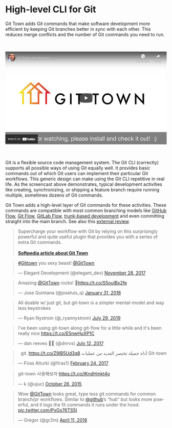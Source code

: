 # High-level CLI for Git

Git Town adds Git commands that make software development more efficient by
keeping Git branches better in sync with each other. This reduces merge
conflicts and the number of Git commands you need to run.

<br>
<p align="center">
  <a href="https://youtu.be/4QDgQajqxRw" target="_blank">
    <img src="video.jpg" width="517" height="290" alt="screencast">
  </a>
</p>
<br>

Git is a flexible source code management system. The Git CLI (correctly)
supports all possible ways of using Git equally well. It provides basic commands
out of which Git users can implement their particular Git workflows. This
generic design can make using the Git CLI repetitive in real life. As the
screencast above demonstrates, typical development activities like creating,
synchronizing, or shipping a feature branch require running multiple, sometimes
dozens of Git commands.

Git Town adds a high-level layer of Git commands for these activities. These
commands are compatible with most common branching models like
[GitHub Flow](https://docs.github.com/en/get-started/quickstart/github-flow),
[Git Flow](https://www.atlassian.com/git/tutorials/comparing-workflows/gitflow-workflow),
[GitLab Flow](https://docs.gitlab.com/ee/topics/gitlab_flow.html),
[trunk-based development](https://trunkbaseddevelopment.com) and even committing
straight into the main branch. See also this
[external review](https://www.softpedia.com/get/Programming/Other-Programming-Files/Git-Town.shtml).

> Supercharge your workflow with Git by relying on this surprisingly powerful
> and quite useful plugin that provides you with a series of extra Git commands.
> <br><br>
> **[Softpedia article about Git Town](https://www.softpedia.com/get/Programming/Other-Programming-Files/Git-Town.shtml)**

<blockquote class="twitter-tweet"><p lang="en" dir="ltr"><a href="https://twitter.com/hashtag/Gittown?src=hash&amp;ref_src=twsrc%5Etfw">#Gittown</a> you sexy beast! <a href="https://twitter.com/GitTown?ref_src=twsrc%5Etfw">@GitTown</a></p>&mdash; Elegant Development (@elegant_dev) <a href="https://twitter.com/elegant_dev/status/935643502754615297?ref_src=twsrc%5Etfw">November 28, 2017</a></blockquote> <script async src="https://platform.twitter.com/widgets.js" charset="utf-8"></script>

<blockquote class="twitter-tweet"><p lang="en" dir="ltr">Amazing <a href="https://twitter.com/GitTown?ref_src=twsrc%5Etfw">@GitTown</a> rocks! 🚀<a href="https://t.co/S5ouIBx2fe">https://t.co/S5ouIBx2fe</a></p>&mdash; Jose Quintana (@joseluis_q) <a href="https://twitter.com/joseluis_q/status/958632011777957888?ref_src=twsrc%5Etfw">January 31, 2018</a></blockquote> <script async src="https://platform.twitter.com/widgets.js" charset="utf-8"></script>

<blockquote class="twitter-tweet"><p lang="en" dir="ltr">All doable w/ just git, but git-town is a simpler mental-model and way less keystrokes</p>&mdash; Ryan Nystrom (@_ryannystrom) <a href="https://twitter.com/_ryannystrom/status/1155840573653356544?ref_src=twsrc%5Etfw">July 29, 2019</a></blockquote> <script async src="https://platform.twitter.com/widgets.js" charset="utf-8"></script>

<blockquote class="twitter-tweet"><p lang="en" dir="ltr">I&#39;ve been using git-town along git-flow for a little while and it&#39;s been really nice <a href="https://t.co/E5nwHuXP1C">https://t.co/E5nwHuXP1C</a></p>&mdash; dan reeves 🏳️‍🌈 (@dnrvs) <a href="https://twitter.com/dnrvs/status/885081044847915010?ref_src=twsrc%5Etfw">July 12, 2017</a></blockquote> <script async src="https://platform.twitter.com/widgets.js" charset="utf-8"></script>

<blockquote class="twitter-tweet"><p lang="ar" dir="rtl">Git-town أداة جميلة تختصر العديد من عمليات git. <a href="https://t.co/Z9lB5Ud3q8">https://t.co/Z9lB5Ud3q8</a></p>&mdash; Firas Alturki (@firas1) <a href="https://twitter.com/firas1/status/835188768143458304?ref_src=twsrc%5Etfw">February 24, 2017</a></blockquote> <script async src="https://platform.twitter.com/widgets.js" charset="utf-8"></script>

<blockquote class="twitter-tweet"><p lang="ko" dir="ltr">git-town 사용해보자 <a href="https://t.co/IKndHmkt4o">https://t.co/IKndHmkt4o</a></p>&mdash; k (@ujuc) <a href="https://twitter.com/ujuc/status/658706533161771008?ref_src=twsrc%5Etfw">October 26, 2015</a></blockquote> <script async src="https://platform.twitter.com/widgets.js" charset="utf-8"></script>

<blockquote class="twitter-tweet"><p lang="en" dir="ltr">Wow <a href="https://twitter.com/GitTown?ref_src=twsrc%5Etfw">@GitTown</a> looks great, type less git commands for common branch/pr workflows. Similar to <a href="https://twitter.com/github?ref_src=twsrc%5Etfw">@github</a>’s “hub” but looks more powerful, and it logs the fit commands it runs under the hood. <a href="https://t.co/PxGs76TS5I">pic.twitter.com/PxGs76TS5I</a></p>&mdash; Gregor (@gr2m) <a href="https://twitter.com/gr2m/status/983913843351957504?ref_src=twsrc%5Etfw">April 11, 2018</a></blockquote> <script async src="https://platform.twitter.com/widgets.js" charset="utf-8"></script>
